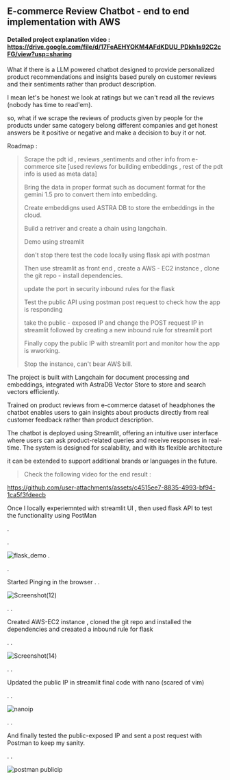 ## E-commerce Review Chatbot - **end to end implementation with AWS**

#### Detailed project explanation video :  https://drive.google.com/file/d/17FeAEHYOKM4AFdKDUU_PDkh1s92C2cFG/view?usp=sharing

What if there is a LLM powered chatbot designed to provide personalized product recommendations and insights based purely  on customer reviews and their sentiments rather than product description.

I mean let's be honest we look at ratings but we can't read all the reviews (nobody has time to read'em). 

so, what if we scrape the reviews of products given by people for the products under same catogery belong different companies and get honest answers be it positive or negative and make a decision to buy it or not.



Roadmap : 

> Scrape the pdt id , reviews ,sentiments and other info from e-commerce site  [used reviews for building embeddings , rest of the pdt info is used as meta data]
> 
> Bring the data in proper format such as document format for the gemini 1.5 pro to convert them into embedding.
> 
> Create embeddigns used ASTRA DB to store the embeddings in the cloud.
> 
> Build a retriver and create a chain using langchain.
> 
> Demo using streamlit
> 
> don't stop there test the code locally using flask api with postman
> 
> Then use streamlit as front end , create a AWS - EC2 instance , clone the git repo - install dependencies.
>
>  update the port in security inbound rules for the flask
> 
> Test the public API using postman post request to check how the app is responding
> 
> take the public - exposed IP and change the POST request IP in streamlit followed by creating a new inbound rule for streamlit port
> 
> Finally copy the public IP with streamlit port and monitor how the app is wworking.
> 
> Stop the instance, can't bear AWS bill.


The project is built with Langchain for document processing and embeddings, integrated with AstraDB Vector Store to store and search vectors efficiently. 

Trained on product reviews from e-commerce dataset of headphones the chatbot enables users to gain insights about products directly from real customer feedback rather than product description.


The chatbot is deployed using Streamlit, offering an intuitive user interface where users can ask product-related queries and receive responses in real-time. The system is designed for scalability, and with its flexible architecture

it can be extended to support additional brands or languages in the future.


> Check the following video for the end result : 


https://github.com/user-attachments/assets/c4515ee7-8835-4993-bf94-1ca5f3fdeecb


Once I locally experiemnted with streamlit UI , then used flask API to test the functionality using PostMan 

.

.


![flask_demo](https://github.com/user-attachments/assets/f615aaf2-0114-4a01-a040-68b1e09bfd95)
.

.

  Started Pinging in the browser
  .
  .

![Screenshot(12)](https://github.com/user-attachments/assets/de009d68-a509-4f09-93c4-7e4ce988a583)

.
.

Created AWS-EC2 instance , cloned the git repo and installed the dependencies and creaated a inbound rule for flask

.
.

![Screenshot(14)](https://github.com/user-attachments/assets/92a6a707-d0ec-432d-b631-25d961c9f4d9)

.
.

Updated the  public IP in streamlit final code with nano (scared of vim)

.
.


![nanoip](https://github.com/user-attachments/assets/1b81e593-f86d-460d-ad94-8aa44f4676ec)

.
.

And finally tested the public-exposed IP and sent a post request with Postman to keep my sanity.

.
.

![postman publicip](https://github.com/user-attachments/assets/be329e12-8e20-4a7f-a4d0-c2135fdc8128)

